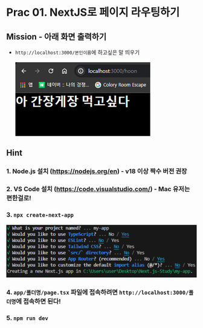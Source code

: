 # Prac 01. NextJS로 페이지 라우팅하기

## Mission - 아래 화면 출력하기
- `http://localhost:3000/본인이름`에 하고싶은 말 띄우기<br><br>
![page view](images/page.png)

## Hint

### 1. Node.js 설치 (https://nodejs.org/en) - v18 이상 짝수 버전 권장

### 2. VS Code 설치 (https://code.visualstudio.com/) - Mac 유저는 편한걸로!

### 3. `npx create-next-app`
![script](images/script.png)

### 4. `app/폴더명/page.tsx` 파일에 접속하려면 `http://localhost:3000/폴더명`에 접속하면 된다!

### 5. `npm run dev`